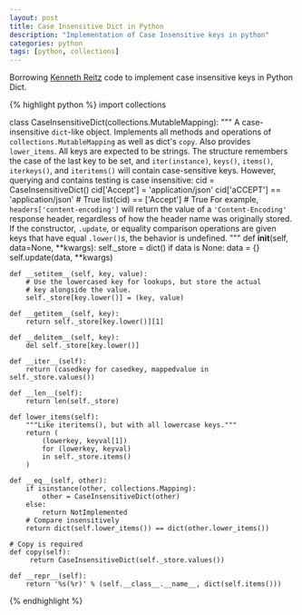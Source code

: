 ```yaml
---
layout: post
title: Case Insensitive Dict in Python
description: "Implementation of Case Insensitive keys in python"
categories: python
tags: [python, collections]
---
```

Borrowing [Kenneth Reitz](https://github.com/kennethreitz) code to implement case insensitive keys in Python Dict.

{% highlight python %}
import collections

class CaseInsensitiveDict(collections.MutableMapping):
    """
    A case-insensitive ``dict``-like object.
    Implements all methods and operations of
    ``collections.MutableMapping`` as well as dict's ``copy``. Also
    provides ``lower_items``.
    All keys are expected to be strings. The structure remembers the
    case of the last key to be set, and ``iter(instance)``,
    ``keys()``, ``items()``, ``iterkeys()``, and ``iteritems()``
    will contain case-sensitive keys. However, querying and contains
    testing is case insensitive:
        cid = CaseInsensitiveDict()
        cid['Accept'] = 'application/json'
        cid['aCCEPT'] == 'application/json'  # True
        list(cid) == ['Accept']  # True
    For example, ``headers['content-encoding']`` will return the
    value of a ``'Content-Encoding'`` response header, regardless
    of how the header name was originally stored.
    If the constructor, ``.update``, or equality comparison
    operations are given keys that have equal ``.lower()``s, the
    behavior is undefined.
    """
    def __init__(self, data=None, **kwargs):
        self._store = dict()
        if data is None:
            data = {}
        self.update(data, **kwargs)

    def __setitem__(self, key, value):
        # Use the lowercased key for lookups, but store the actual
        # key alongside the value.
        self._store[key.lower()] = (key, value)

    def __getitem__(self, key):
        return self._store[key.lower()][1]

    def __delitem__(self, key):
        del self._store[key.lower()]

    def __iter__(self):
        return (casedkey for casedkey, mappedvalue in self._store.values())

    def __len__(self):
        return len(self._store)

    def lower_items(self):
        """Like iteritems(), but with all lowercase keys."""
        return (
            (lowerkey, keyval[1])
            for (lowerkey, keyval)
            in self._store.items()
        )

    def __eq__(self, other):
        if isinstance(other, collections.Mapping):
            other = CaseInsensitiveDict(other)
        else:
            return NotImplemented
        # Compare insensitively
        return dict(self.lower_items()) == dict(other.lower_items())

    # Copy is required
    def copy(self):
         return CaseInsensitiveDict(self._store.values())

    def __repr__(self):
		return '%s(%r)' % (self.__class__.__name__, dict(self.items()))

{% endhighlight %}
